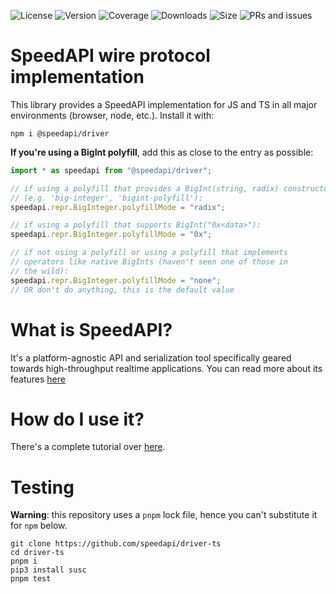 ![License](https://img.shields.io/github/license/speedapi/driver-ts)
![Version](https://img.shields.io/npm/v/@speedapi/driver)
![Coverage](https://coveralls.io/repos/github/speedapi/driver-ts/badge.svg?branch=master)
![Downloads](https://img.shields.io/npm/dt/@speedapi/driver)
![Size](https://img.shields.io/bundlephobia/minzip/@speedapi/driver)
![PRs and issues](https://img.shields.io/badge/PRs%20and%20issues-welcome-brightgreen)

# SpeedAPI wire protocol implementation
This library provides a SpeedAPI implementation for JS and TS in all major environments (browser, node, etc.). Install it with:
```console
npm i @speedapi/driver
```
**If you're using a BigInt polyfill**, add this as close to the entry as possible:
```typescript
import * as speedapi from "@speedapi/driver";

// if using a polyfill that provides a BigInt(string, radix) constructor
// (e.g. 'big-integer', 'bigint-polyfill'):
speedapi.repr.BigInteger.polyfillMode = "radix";

// if using a polyfill that supports BigInt("0x<data>"):
speedapi.repr.BigInteger.polyfillMode = "0x";

// if not using a polyfill or using a polyfill that implements
// operators like native BigInts (haven't seen one of those in
// the wild):
speedapi.repr.BigInteger.polyfillMode = "none";
// OR don't do anything, this is the default value
```

# What is SpeedAPI?
It's a platform-agnostic API and serialization tool specifically geared towards high-throughput realtime applications. You can read more about its features [here](https://github.com/speedapi/info)

# How do I use it?
There's a complete tutorial over [here](https://github.com/speedapi/info/tree/master/speedapi-tutorial).

# Testing
**Warning**: this repository uses a `pnpm` lock file, hence you can't substitute it for `npm` below.
```
git clone https://github.com/speedapi/driver-ts
cd driver-ts
pnpm i
pip3 install susc
pnpm test
```
